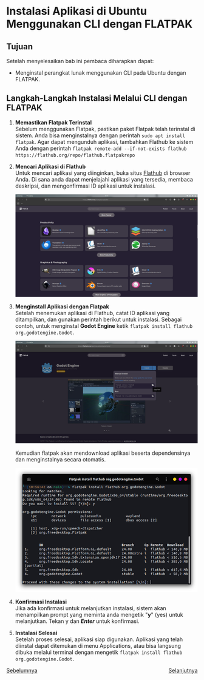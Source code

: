 # Instalasi Aplikasi di Ubuntu  Menggunakan CLI dengan FLATPAK
## Tujuan
Setelah menyelesaikan bab ini pembaca diharapkan dapat:
- Menginstal perangkat lunak menggunakan CLI pada Ubuntu dengan FLATPAK.

## Langkah-Langkah Instalasi Melalui CLI dengan FLATPAK
1. **Memastikan Flatpak Terinstal**<br>
   Sebelum menggunakan Flatpak, pastikan paket Flatpak telah terinstal di sistem. Anda bisa menginstalnya dengan perintah `sudo apt install flatpak`. Agar dapat mengunduh aplikasi, tambahkan Flathub ke sistem Anda dengan perintah `flatpak remote-add --if-not-exists flathub https://flathub.org/repo/flathub.flatpakrepo`

2. **Mencari Aplikasi di Flathub**<br>
   Untuk mencari aplikasi yang diinginkan, buka situs [Flathub](http://flathub.org) di browser Anda. Di sana anda dapat menjelajahi aplikasi yang tersedia, membaca deskripsi, dan mengonfirmasi ID aplikasi untuk instalasi.

   <center> 

   ![icon](img/flathub.png)

   </center>


3. **Menginstall Aplikasi dengan Flatpak**<br>
   Setelah menemukan aplikasi di Flathub, catat ID aplikasi yang ditampilkan, dan gunakan perintah berikut untuk instalasi. Sebagai contoh, untuk menginstal **Godot Engine** ketik `flatpak install flathub org.godotengine.Godot`.

   <center> 

   ![icon](img/godot.png)

   </center>

   Kemudian flatpak akan mendownload aplikasi beserta dependensinya dan menginstalnya secara otomatis.

   <center> 

   ![icon](img/proses%20flatpak.png)

   </center>

4. **Konfirmasi Instalasi**<br>
   Jika ada konfirmasi untuk melanjutkan instalasi, sistem akan menampilkan prompt yang meminta anda mengetik "**y**" (yes) untuk melanjutkan. Tekan y dan ***Enter*** untuk konfirmasi.
5. **Instalasi Selesai**<br>
   Setelah proses selesai, aplikasi siap digunakan. Aplikasi yang telah diinstal dapat ditemukan di menu Applications, atau bisa langsung dibuka melalui terminal dengan mengetik `flatpak install flathub org.godotengine.Godot`.

 
 <div style="display: flex; justify-content: space-between;">
  <a href="https://example.com">Sebelumnya</a>
  <a href="https://example.com">Selanjutnya</a>
</div>